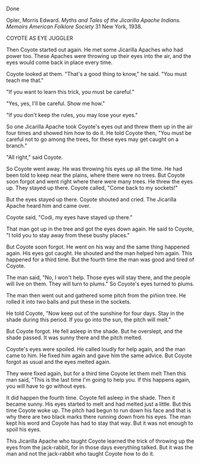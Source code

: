 Done

Opler, Morris Edward. *Myths and Tales of the Jicarilla Apache Indians.* *Memoirs American Folklore Society* 31 New York, 1938. 

COYOTE AS EYE JUGGLER 

Then Coyote started out again. He met some Jicarilla Apaches who had power too. These Apaches were throwing up their eyes into the air, and the eyes would come back in place every time.

Coyote looked at them. "That's a good thing to know," he said. "You must teach me that."

"If you want to learn this trick, you must be careful." 

"Yes, yes, I'll be careful. Show me how."

"If you don't keep the rules, you may lose your eyes."

So one Jicarilla Apache took Coyote's eyes out and threw them up in the air four times and showed him how to do it.
He told Coyote then, "You must be careful not to go among the trees, for these eyes may get caught on a branch."

"All right," said Coyote.

So Coyote went away. He was throwing his eyes up all the time. He had been told to keep near the plains, where there were no trees. But Coyote soon forgot and went right where there were many trees.  He threw the eyes up.  They stayed up there.
Coyote called, "Come back to my sockets!"

But the eyes stayed up there.  Coyote shouted and cried. The Jicarilla Apache heard him and came over.

Coyote said, "Codi, my eyes have stayed up there."

That man got up in the tree and got the eyes down again.  He said to Coyote, "I told you to stay away from these bushy places."

But Coyote soon forgot.  He went on his way and the same thing happened again. His eyes got caught. He shouted and the man helped him again. This happened for a third time.  But the fourth time the man was good and tired of Coyote.

The man said, "No, I won't help. Those eyes will stay there, and the people will live on them.  They will turn to plums." So Coyote's eyes turned to plums.

The man then went out and gathered some pitch from the piñion tree.  He rolled it into two balls and put these in the sockets.

He told Coyote, "Now keep out of the sunshine for four days. Stay in the shade during this period. If you go into the sun, the pitch will melt."

But Coyote forgot. He fell asleep in the shade. But he overslept, and the shade passed.  It was sunny there and the pitch melted.

Coyote's eyes were spoiled. He called loudly for help again, and the man came to him.  He fixed him again and gave him the same advice.  But Coyote forgot as usual and the eyes melted again. 

They were fixed again, but for a third time Coyote let them melt Then this man said, "This is the last time I'm going to help you. If this happens again, you will have to go without eyes. 

It did happen the fourth time. Coyote fell asleep in the shade. Then it became sunny. His eyes started to melt and had melted just a little. But this time Coyote woke up.  The pitch had begun to run down his face and that is why there are two black marks there running down from his eyes. The man kept his word and Coyote has had to stay that way. But it was not enough to spoil his eyes.

This Jicarilla Apache who taught Coyote learned the trick of throwing up the eyes from the jack-rabbit, for in those days everything talked. But it was the man and not the jack-rabbit who taught Coyote how to do it.

